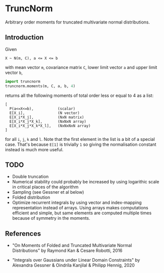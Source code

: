 # TruncNorm

Arbitrary order moments for truncated multivariate normal distributions.

## Introduction

Given

```
X ~ N(m, C), a <= X <= b
```

with mean vector `m`, covariance matrix `C`, lower limit vector `a` and upper
limit vector `b`,

``` python
import truncnorm
truncnorm.moments(m, C, a, b, 4)
```

returns all the following moments of total order less or equal to 4 as a list:

```
[
  P(a<=X<=b),           (scalar)
  E[X_i],               (N vector)
  E[X_i*X_j],           (NxN matrix)
  E[X_i*X_j*X_k],       (NxNxN array)
  E[X_i*X_j*X_k*X_l],   (NxNxNxN array)
]
```

for all `i`, `j`, `k` and `l`. Note that the first element in the list is a bit
of a special case. That's because `E[1]` is trivially `1` so giving the
normalisation constant instead is much more useful.

## TODO

- Double truncation
- Numerical stability could probably be increased by using logarithic scale in
  critical places of the algorithm
- Sampling (see Gessner et al below)
- Folded distribution
- Optimize recurrent integrals by using vector and index-mapping representation
  instead of arrays. Using arrays makes computations efficient and simple, but
  same elements are computed multiple times because of symmetry in the moments.

## References

- "On Moments of Folded and Truncated Multivariate Normal Distributions" by
Raymond Kan & Cesare Robotti, 2016

- "Integrals over Gaussians under Linear Domain Constraints" by Alexandra Gessner
& Oindrila Kanjilal & Philipp Hennig, 2020
